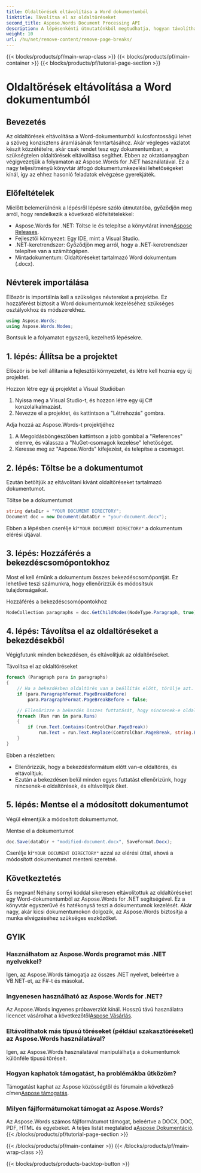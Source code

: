 ```yaml
---
title: Oldaltörések eltávolítása a Word dokumentumból
linktitle: Távolítsa el az oldaltöréseket
second_title: Aspose.Words Document Processing API
description: A lépésenkénti útmutatónkból megtudhatja, hogyan távolíthat el oldaltöréseket egy Word-dokumentumban az Aspose.Words for .NET használatával. Növelje dokumentumkezelési készségeit.
weight: 10
url: /hu/net/remove-content/remove-page-breaks/
---
```


{{< blocks/products/pf/main-wrap-class >}}
{{< blocks/products/pf/main-container >}}
{{< blocks/products/pf/tutorial-page-section >}}

# Oldaltörések eltávolítása a Word dokumentumból

## Bevezetés

Az oldaltörések eltávolítása a Word-dokumentumból kulcsfontosságú lehet a szöveg konzisztens áramlásának fenntartásához. Akár végleges vázlatot készít közzétételre, akár csak rendet tesz egy dokumentumban, a szükségtelen oldaltörések eltávolítása segíthet. Ebben az oktatóanyagban végigvezetjük a folyamaton az Aspose.Words for .NET használatával. Ez a nagy teljesítményű könyvtár átfogó dokumentumkezelési lehetőségeket kínál, így az ehhez hasonló feladatok elvégzése gyerekjáték.

## Előfeltételek

Mielőtt belemerülnénk a lépésről lépésre szóló útmutatóba, győződjön meg arról, hogy rendelkezik a következő előfeltételekkel:

-  Aspose.Words for .NET: Töltse le és telepítse a könyvtárat innen[Aspose Releases](https://releases.aspose.com/words/net/).
- Fejlesztői környezet: Egy IDE, mint a Visual Studio.
- .NET-keretrendszer: Győződjön meg arról, hogy a .NET-keretrendszer telepítve van a számítógépen.
- Mintadokumentum: Oldaltöréseket tartalmazó Word dokumentum (.docx).

## Névterek importálása

Először is importálnia kell a szükséges névtereket a projektbe. Ez hozzáférést biztosít a Word dokumentumok kezeléséhez szükséges osztályokhoz és módszerekhez.

```csharp
using Aspose.Words;
using Aspose.Words.Nodes;
```

Bontsuk le a folyamatot egyszerű, kezelhető lépésekre.

## 1. lépés: Állítsa be a projektet

Először is be kell állítania a fejlesztői környezetet, és létre kell hoznia egy új projektet.

Hozzon létre egy új projektet a Visual Studióban
1. Nyissa meg a Visual Studio-t, és hozzon létre egy új C# konzolalkalmazást.
2. Nevezze el a projektet, és kattintson a "Létrehozás" gombra.

Adja hozzá az Aspose.Words-t projektjéhez
1. A Megoldásböngészőben kattintson a jobb gombbal a "References" elemre, és válassza a "NuGet-csomagok kezelése" lehetőséget.
2. Keresse meg az "Aspose.Words" kifejezést, és telepítse a csomagot.

## 2. lépés: Töltse be a dokumentumot

Ezután betöltjük az eltávolítani kívánt oldaltöréseket tartalmazó dokumentumot.

Töltse be a dokumentumot
```csharp
string dataDir = "YOUR DOCUMENT DIRECTORY"; 
Document doc = new Document(dataDir + "your-document.docx");
```
 Ebben a lépésben cserélje ki`"YOUR DOCUMENT DIRECTORY"` a dokumentum elérési útjával.

## 3. lépés: Hozzáférés a bekezdéscsomópontokhoz

Most el kell érnünk a dokumentum összes bekezdéscsomópontját. Ez lehetővé teszi számunkra, hogy ellenőrizzük és módosítsuk tulajdonságaikat.

Hozzáférés a bekezdéscsomópontokhoz
```csharp
NodeCollection paragraphs = doc.GetChildNodes(NodeType.Paragraph, true);
```

## 4. lépés: Távolítsa el az oldaltöréseket a bekezdésekből

Végigfutunk minden bekezdésen, és eltávolítjuk az oldaltöréseket.

Távolítsa el az oldaltöréseket
```csharp
foreach (Paragraph para in paragraphs)
{
    // Ha a bekezdésben oldaltörés van a beállítás előtt, törölje azt.
    if (para.ParagraphFormat.PageBreakBefore)
        para.ParagraphFormat.PageBreakBefore = false;

    // Ellenőrizze a bekezdés összes futtatását, hogy nincsenek-e oldaltörések, és távolítsa el őket.
    foreach (Run run in para.Runs)
    {
        if (run.Text.Contains(ControlChar.PageBreak))
            run.Text = run.Text.Replace(ControlChar.PageBreak, string.Empty);
    }
}
```
Ebben a részletben:
- Ellenőrizzük, hogy a bekezdésformátum előtt van-e oldaltörés, és eltávolítjuk.
- Ezután a bekezdésen belül minden egyes futtatást ellenőrizünk, hogy nincsenek-e oldaltörések, és eltávolítjuk őket.

## 5. lépés: Mentse el a módosított dokumentumot

Végül elmentjük a módosított dokumentumot.

Mentse el a dokumentumot
```csharp
doc.Save(dataDir + "modified-document.docx", SaveFormat.Docx);
```
 Cserélje ki`"YOUR DOCUMENT DIRECTORY"` azzal az elérési úttal, ahová a módosított dokumentumot menteni szeretné.

## Következtetés

És megvan! Néhány sornyi kóddal sikeresen eltávolítottuk az oldaltöréseket egy Word-dokumentumból az Aspose.Words for .NET segítségével. Ez a könyvtár egyszerűvé és hatékonysá teszi a dokumentumok kezelését. Akár nagy, akár kicsi dokumentumokon dolgozik, az Aspose.Words biztosítja a munka elvégzéséhez szükséges eszközöket.

## GYIK

### Használhatom az Aspose.Words programot más .NET nyelvekkel?
Igen, az Aspose.Words támogatja az összes .NET nyelvet, beleértve a VB.NET-et, az F#-t és másokat.

### Ingyenesen használható az Aspose.Words for .NET?
 Az Aspose.Words ingyenes próbaverziót kínál. Hosszú távú használatra licencet vásárolhat a következőtől[Aspose Vásárlás](https://purchase.aspose.com/buy).

### Eltávolíthatok más típusú töréseket (például szakasztöréseket) az Aspose.Words használatával?
Igen, az Aspose.Words használatával manipulálhatja a dokumentumok különféle típusú töréseit.

### Hogyan kaphatok támogatást, ha problémákba ütközöm?
 Támogatást kaphat az Aspose közösségtől és fórumain a következő címen[Aspose támogatás](https://forum.aspose.com/c/words/8).

### Milyen fájlformátumokat támogat az Aspose.Words?
Az Aspose.Words számos fájlformátumot támogat, beleértve a DOCX, DOC, PDF, HTML és egyebeket. A teljes listát megtalálod a[Aspose Dokumentáció](https://reference.aspose.com/words/net/).
{{< /blocks/products/pf/tutorial-page-section >}}

{{< /blocks/products/pf/main-container >}}
{{< /blocks/products/pf/main-wrap-class >}}

{{< blocks/products/products-backtop-button >}}
